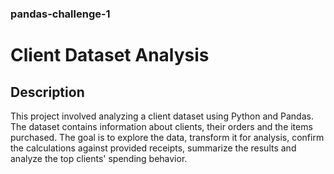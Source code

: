 ### pandas-challenge-1

# Client Dataset Analysis

## Description

This project involved analyzing a client dataset using Python and Pandas. The dataset contains information about clients, their orders and the items purchased. The goal is to explore the data, transform it for analysis, confirm the calculations against provided receipts, summarize the results and analyze the top clients' spending behavior. 

